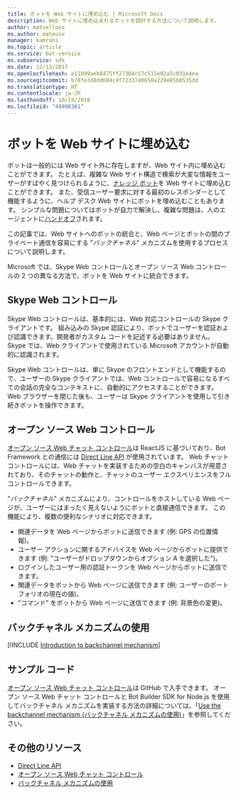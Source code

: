 ```yaml
---
title: ボットを Web サイトに埋め込む | Microsoft Docs
description: Web サイトに埋め込まれるボットを設計する方法について説明します。
author: matvelloso
ms.author: mateusv
manager: kamrani
ms.topic: article
ms.service: bot-service
ms.subservice: sdk
ms.date: 12/13/2017
ms.openlocfilehash: e11b99aeb8475ff27304c57c515e02a5c031e4ea
ms.sourcegitcommit: b78fe3d8dd604c4f7233740658a229e85b8535dd
ms.translationtype: HT
ms.contentlocale: ja-JP
ms.lasthandoff: 10/24/2018
ms.locfileid: "49998381"
---
```

# <a name="embed-a-bot-in-a-website"></a>ボットを Web サイトに埋め込む

ボットは一般的には Web サイト外に存在しますが、Web サイト内に埋め込むことができます。 たとえば、複雑な Web サイト構造で検索が大変な情報をユーザーがすばやく見つけられるように、[ナレッジ ボット](~/bot-service-design-pattern-knowledge-base.md)を Web サイトに埋め込むことができます。 また、受信ユーザー要求に対する最初のレスポンダーとして機能するように、ヘルプ デスク Web サイトにボットを埋め込むこともあります。 シンプルな問題についてはボットが自力で解決し、複雑な問題は、人のエージェントに[ハンドオフ](~/bot-service-design-pattern-handoff-human.md)されます。 

この記事では、Web サイトへのボットの統合と、Web ページとボットの間のプライベート通信を容易にする "*バックチャネル*" メカニズムを使用するプロセスについて説明します。 

Microsoft では、Skype Web コントロールとオープン ソース Web コントロールの 2 つの異なる方法で、ボットを Web サイトに統合できます。

## <a name="skype-web-control"></a>Skype Web コントロール

Skype Web コントロールは、基本的には、Web 対応コントロールの Skype クライアントです。 組み込みの Skype 認証により、ボットでユーザーを認証および認識できます。開発者がカスタム コードを記述する必要はありません。 Skype では、Web クライアントで使用されている Microsoft アカウントが自動的に認識されます。 

Skype Web コントロールは、単に Skype のフロントエンドとして機能するので、ユーザーの Skype クライアントでは、Web コントロールで容易になるすべての会話の完全なコンテキストに、自動的にアクセスすることができます。 Web ブラウザーを閉じた後も、ユーザーは Skype クライアントを使用して引き続きボットを操作できます。 

## <a name="open-source-web-control"></a>オープン ソース Web コントロール

<a href="https://aka.ms/BotFramework-WebChat" target="_blank">オープン ソース Web チャット コントロール</a>は ReactJS に基づいており、Bot Framework との通信には [Direct Line API][directLineAPI] が使用されています。 Web チャット コントロールには、Web チャットを実装するための空白のキャンバスが用意されており、そのチャットの動作と、チャットのユーザー エクスペリエンスをフル コントロールできます。 

"*バックチャネル*" メカニズムにより、コントロールをホストしている Web ページが、ユーザーにはまったく見えないようにボットと直接通信できます。 この機能により、複数の便利なシナリオに対応できます。 

- 関連データを Web ページからボットに送信できます (例: GPS の位置情報)。
- ユーザー アクションに関するアドバイスを Web ページからボットに提供できます (例: "ユーザーがドロップダウンからオプション A を選択した")。
- ログインしたユーザー用の認証トークンを Web ページからボットに送信できます。
- 関連データをボットから Web ページに送信できます (例: ユーザーのポートフォリオの現在の値)。
- "コマンド" をボットから Web ページに送信できます (例: 背景色の変更)。

## <a name="using-the-backchannel-mechanism"></a>バックチャネル メカニズムの使用

[!INCLUDE [Introduction to backchannel mechanism](~/includes/snippet-backchannel.md)]

## <a name="sample-code"></a>サンプル コード

<a href="https://aka.ms/BotFramework-WebChat" target="_blank">オープン ソース Web チャット コントロール</a>は GitHub で入手できます。 オープン ソース Web チャット コントロールと Bot Builder SDK for Node.js を使用してバックチャネル メカニズムを実装する方法の詳細については、「[Use the backchannel mechanism (バックチャネル メカニズムの使用)](~/nodejs/bot-builder-nodejs-backchannel.md)」を参照してください。

## <a name="additional-resources"></a>その他のリソース

- [Direct Line API][directLineAPI]
- [オープン ソース Web チャット コントロール](https://github.com/Microsoft/BotFramework-WebChat)
- [バックチャネル メカニズムの使用](~/nodejs/bot-builder-nodejs-backchannel.md)

[directLineAPI]: https://docs.botframework.com/en-us/restapi/directline3/#navtitle
